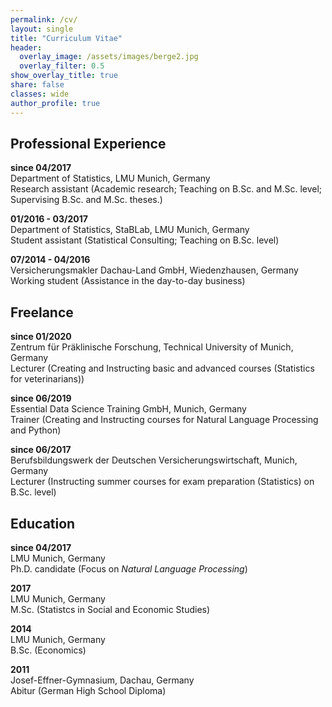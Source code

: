 ```yaml
---
permalink: /cv/
layout: single
title: "Curriculum Vitae"
header:
  overlay_image: /assets/images/berge2.jpg
  overlay_filter: 0.5
show_overlay_title: true
share: false
classes: wide
author_profile: true  
---
```


Professional Experience
---------------

__since 04/2017__<br/>
Department of Statistics, LMU Munich, Germany<br/>
Research assistant (Academic research; Teaching on B.Sc. and M.Sc. level; Supervising B.Sc. and M.Sc. theses.)

__01/2016 - 03/2017__<br/>
Department of Statistics, StaBLab, LMU Munich, Germany<br/>
Student assistant (Statistical Consulting; Teaching on B.Sc. level)

__07/2014 - 04/2016__<br/>
Versicherungsmakler Dachau-Land GmbH, Wiedenzhausen, Germany<br/>
Working student (Assistance in the day-to-day business)

Freelance
---------------

__since 01/2020__<br/>
Zentrum für Präklinische Forschung, Technical University of Munich, Germany<br/>
Lecturer (Creating and Instructing basic and advanced courses (Statistics for veterinarians))

__since 06/2019__<br/>
Essential Data Science Training GmbH, Munich, Germany<br/>
Trainer (Creating and Instructing courses for Natural Language Processing and Python)

__since 06/2017__<br/>
Berufsbildungswerk der Deutschen Versicherungswirtschaft, Munich, Germany<br/>
Lecturer (Instructing summer courses for exam preparation (Statistics) on B.Sc. level)


Education
---------------

__since 04/2017__<br/>
LMU Munich, Germany<br/>
Ph.D. candidate (Focus on _Natural Language Processing_)

__2017__<br/>
LMU Munich, Germany<br/>
M.Sc. (Statistcs in Social and Economic Studies)

__2014__<br/>
LMU Munich, Germany<br/>
B.Sc. (Economics)

__2011__<br/>
Josef-Effner-Gymnasium, Dachau, Germany<br/>
Abitur (German High School Diploma)
